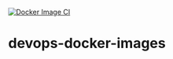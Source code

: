 [![Docker Image CI](https://github.com/foblas/devops-docker-images/actions/workflows/docker-image.yml/badge.svg)](https://github.com/foblas/devops-docker-images/actions/workflows/docker-image.yml)

# devops-docker-images
